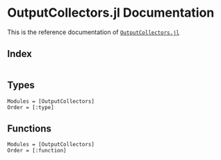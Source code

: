 # OutputCollectors.jl Documentation

This is the reference documentation of
[`OutputCollectors.jl`](https://github.com/giordano/OutputCollectors.jl)

## Index
```@index
```

## Types
```@autodocs
Modules = [OutputCollectors]
Order = [:type]
```

## Functions
```@autodocs
Modules = [OutputCollectors]
Order = [:function]
```
